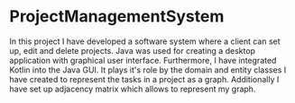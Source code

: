 # ProjectManagementSystem
In this project I have developed a software system where a client can set up, edit and delete projects. Java was used for creating a desktop application with graphical user interface. Furthermore, I have integrated Kotlin into the Java GUI. It plays it's role by the domain and entity classes I have created to represent the tasks in a project as a graph. Additionally I have set up adjacency matrix which allows to represent my graph.
